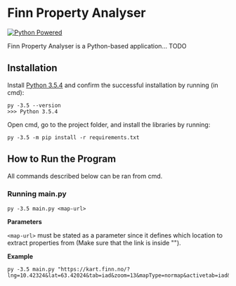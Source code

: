 # Finn Property Analyser

[![Python Powered](https://www.python.org/static/community_logos/python-powered-w-100x40.png)](https://www.python.org)

Finn Property Analyser is a Python-based application... TODO

## Installation

Install [Python 3.5.4](https://www.python.org/downloads/release/python-354/) and confirm the successful installation by running (in cmd):
```
py -3.5 --version
>>> Python 3.5.4
```

Open cmd, go to the project folder, and install the libraries by running:
```
py -3.5 -m pip install -r requirements.txt
```

## How to Run the Program

All commands described below can be ran from cmd.

### Running main.py
```
py -3.5 main.py <map-url>
```

**Parameters**

```<map-url>``` must be stated as a parameter since it defines which location to extract properties from (Make sure that the link is inside "").

**Example**
```
py -3.5 main.py "https://kart.finn.no/?lng=10.42324&lat=63.42024&tab=iad&zoom=13&mapType=normap&activetab=iad&searchKey=search_id_realestate_homes&keyword=&PRICE_FROM=&PRICE_TO=&ESTATE_SIZE%2FLIVING_AREA_FROM=&ESTATE_SIZE%2FLIVING_AREA_TO=&PLOT%2FAREARANGE_FROM=&PLOT%2FAREARANGE_TO=&NUMBER_OF_BEDROOMS_FROM=&NUMBER_OF_BEDROOMS_TO=&CONSTRUCTION_YEAR_FROM=&CONSTRUCTION_YEAR_TO=&ISNEWPROPERTY=&periode=&metro_distance_TO=&tram_distance_TO=&bus_distance_TO=&train_distance_TO=&orgId="
```